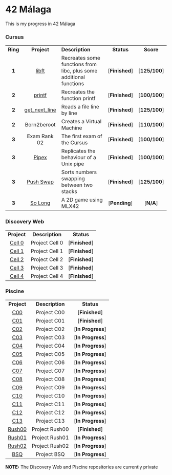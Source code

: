 # 42 Málaga

This is my progress in 42 Málaga

### Cursus

<table>
	<tr>
		<td align="center"><strong>Ring</strong></td>
		<td align="center"><strong>Project</strong></td>
		<td><strong>Description</strong></td>
		<td align="center"><strong>Status</strong></td>
		<td align="center"><strong>Score</strong></td>
	</tr>
	<tr>
		<td align="center"><strong>1</strong></td>
		<td align="center"><a href = "https://github.com/SrVariable/libft">libft</a></td>
		<td>Recreates some functions from libc, plus some additional functions</td>
		<td align="center">[<strong>Finished</strong>]</td>
		<td align="center">[<strong>125/100</strong>]</td>
	</tr>
	<tr>
		<td align="center"><strong>2</strong></td>
		<td align="center"><a href = "https://github.com/SrVariable/printf">printf</a></td>
		<td>Recreates the function printf</td>
		<td align="center">[<strong>Finished</strong>]</td>
		<td align="center">[<strong>100/100</strong>]</td>
	</tr>
	<tr>
		<td align="center"><strong>2</strong></td>
		<td align="center"><a href = "https://github.com/SrVariable/get_next_line">get_next_line</a></td>
		<td>Reads a file line by line</td>
		<td align="center">[<strong>Finished</strong>]</td>
		<td align="center">[<strong>125/100</strong>]</td>
	</tr>
	<tr>
		<td align="center"><strong>2</strong></td>
		<td align="center">Born2beroot</td>
		<td>Creates a Virtual Machine</td>
		<td align="center">[<strong>Finished</strong>]</td>
		<td align="center">[<strong>110/100</strong>]</td>
	</tr>
	<tr>
		<td align="center"><strong>3</strong></td>
		<td align="center">Exam Rank 02</td>
		<td>The first exam of the Cursus</td>
		<td align="center">[<strong>Finished</strong>]</td>
		<td align="center">[<strong>100/100</strong>]</td>
	</tr>
	<tr>
		<td align="center"><strong>3</strong></td>
		<td align="center"><a href="https://github.com/SrVariable/pipex">Pipex</td>
		<td>Replicates the behaviour of a Unix pipe</td>
		<td align="center">[<strong>Finished</strong>]</td>
		<td align="center">[<strong>100/100</strong>]</td>
	</tr>
	<tr>
		<td align="center"><strong>3</strong></td>
		<td align="center"><a href="https://github.com/SrVariable/push_swap">Push Swap</td>
		<td>Sorts numbers swapping between two stacks</td>
		<td align="center">[<strong>Finished</strong>]</td>
		<td align="center">[<strong>125/100</strong>]</td>
	</tr>
	<tr>
		<td align="center"><strong>3</strong></td>
		<td align="center"><a href="https://github.com/SrVariable/so_long">So Long</td>
		<td>A 2D game using MLX42</td>
		<td align="center">[<strong>Pending</strong>]</td>
		<td align="center">[<strong>N/A</strong>]</td>
	</tr>
</table>

### Discovery Web

<table>
	<tr>
		<td align="center"><strong>Project</strong></td>
		<td align="center"><strong>Description</strong></td>
		<td align="center"><strong>Status</strong></td>
	</tr>
	<tr>
		<td align="center"><a href="https://github.com/SrVariable/DiscoveryWeb/tree/main/discovery_piscine/cell0">Cell 0</a></td>
		<td align="center">Project Cell 0</td>
		<td align="center">[<strong>Finished</strong>]</td>
	</tr>
	<tr>
		<td align="center"><a href="https://github.com/SrVariable/DiscoveryWeb/tree/main/discovery_piscine/cell1">Cell 1</a></td>
		<td align="center">Project Cell 1</td>
		<td align="center">[<strong>Finished</strong>]</td>
	</tr>
	<tr>
		<td align="center"><a href="https://github.com/SrVariable/DiscoveryWeb/tree/main/discovery_piscine/cell2">Cell 2</a></td>
		<td align="center">Project Cell 2</td>
		<td align="center">[<strong>Finished</strong>]</td>
	</tr>
	<tr>
		<td align="center"><a href="https://github.com/SrVariable/DiscoveryWeb/tree/main/discovery_piscine/cell3">Cell 3</a></td>
		<td align="center">Project Cell 3</td>
		<td align="center">[<strong>Finished</strong>]</td>
	</tr>
	<tr>
		<td align="center"><a href="https://github.com/SrVariable/DiscoveryWeb/tree/main/discovery_piscine/cell4">Cell 4</a></td>
		<td align="center">Project Cell 4</td>
		<td align="center">[<strong>Finished</strong>]</td>
	</tr>
</table>

### Piscine

<table>
	<tr>
		<td align="center"><strong>Project</strong></td>
		<td align="center"><strong>Description</strong></td>
		<td align="center"><strong>Status</strong></td>
	</tr>
	<tr>
		<td align="center"><a href="https://github.com/SrVariable/Piscine/tree/main/C00">C00</a></td>
		<td align="center">Project C00</td>
		<td align="center">[<strong>Finished</strong>]</td>
	</tr>
	<tr>
		<td align="center"><a href="https://github.com/SrVariable/Piscine/tree/main/C01">C01</a></td>
		<td align="center">Project C01</td>
		<td align="center">[<strong>Finished</strong>]</td>
	</tr>
	<tr>
		<td align="center"><a href="https://github.com/SrVariable/Piscine/tree/main/C02">C02</a></td>
		<td align="center">Project C02</td>
		<td align="center">[<strong>In Progress</strong>]</td>
	</tr>
	<tr>
		<td align="center"><a href="https://github.com/SrVariable/Piscine/tree/main/C03">C03</a></td>
		<td align="center">Project C03</td>
		<td align="center">[<strong>In Progress</strong>]</td>
	</tr>
	<tr>
		<td align="center"><a href="https://github.com/SrVariable/Piscine/tree/main/C04">C04</a></td>
		<td align="center">Project C04</td>
		<td align="center">[<strong>In Progress</strong>]</td>
	</tr>
	<tr>
		<td align="center"><a href="https://github.com/SrVariable/Piscine/tree/main/C05">C05</a></td>
		<td align="center">Project C05</td>
		<td align="center">[<strong>In Progress</strong>]</td>
	</tr>
	<tr>
		<td align="center"><a href="https://github.com/SrVariable/Piscine/tree/main/C06">C06</a></td>
		<td align="center">Project C06</td>
		<td align="center">[<strong>In Progress</strong>]</td>
	</tr>
	<tr>
		<td align="center"><a href="https://github.com/SrVariable/Piscine/tree/main/C07">C07</a></td>
		<td align="center">Project C07</td>
		<td align="center">[<strong>In Progress</strong>]</td>
	</tr>
	<tr>
		<td align="center"><a href="https://github.com/SrVariable/Piscine/tree/main/C08">C08</a></td>
		<td align="center">Project C08</td>
		<td align="center">[<strong>In Progress</strong>]</td>
	</tr>
	<tr>
		<td align="center"><a href="https://github.com/SrVariable/Piscine/tree/main/C09">C09</a></td>
		<td align="center">Project C09</td>
		<td align="center">[<strong>In Progress</strong>]</td>
	</tr>
	<tr>
		<td align="center"><a href="https://github.com/SrVariable/Piscine/tree/main/C10">C10</a></td>
		<td align="center">Project C10</td>
		<td align="center">[<strong>In Progress</strong>]</td>
	</tr>
	<tr>
		<td align="center"><a href="https://github.com/SrVariable/Piscine/tree/main/C11">C11</a></td>
		<td align="center">Project C11</td>
		<td align="center">[<strong>In Progress</strong>]</td>
	</tr>
		<tr>
		<td align="center"><a href="https://github.com/SrVariable/Piscine/tree/main/C12">C12</a></td>
		<td align="center">Project C12</td>
		<td align="center">[<strong>In Progress</strong>]</td>
	</tr>
	<tr>
		<td align="center"><a href="https://github.com/SrVariable/Piscine/tree/main/C13">C13</a></td>
		<td align="center">Project C13</td>
		<td align="center">[<strong>In Progress</strong>]</td>
	</tr>
	<tr>
		<td align="center"><a href="https://github.com/SrVariable/Piscine/tree/main/Rush00">Rush00</a></td>
		<td align="center">Project Rush00</td>
		<td align="center">[<strong>Finished</strong>]</td>
	</tr>
	<tr>
		<td align="center"><a href="https://github.com/SrVariable/Piscine/tree/main/Rush01">Rush01</a></td>
		<td align="center">Project Rush01</td>
		<td align="center">[<strong>In Progress</strong>]</td>
	</tr>
	<tr>
		<td align="center"><a href="https://github.com/SrVariable/Piscine/tree/main/Rush02">Rush02</a></td>
		<td align="center">Project Rush02</td>
		<td align="center">[<strong>In Progress</strong>]</td>
	</tr>
	<tr>
		<td align="center"><a href="https://github.com/SrVariable/Piscine/tree/main/BSQ">BSQ</a></td>
		<td align="center">Project BSQ</td>
		<td align="center">[<strong>In Progress</strong>]</td>
	</tr>
</table>

**NOTE:**
The Discovery Web and Piscine repositories are currently private
